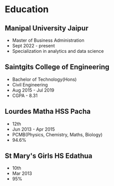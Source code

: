 # Education
## Manipal University Jaipur
- Master of Business Administration
- Sept 2022 - present
- Specialization in analytics and data science
  
## Saintgits College of Engineering
- Bachelor of Technology(Hons)
- Civil Engineering
- Aug 2015 - Jul 2019
- CGPA - 8.31

## Lourdes Matha HSS Pacha
- 12th
- Jun 2013 - Apr 2015
- PCMB(Physics, Chemistry, Maths, Biology)
- 94.6%

## St Mary's Girls HS Edathua
- 10th
- Mar 2013
- 95%
